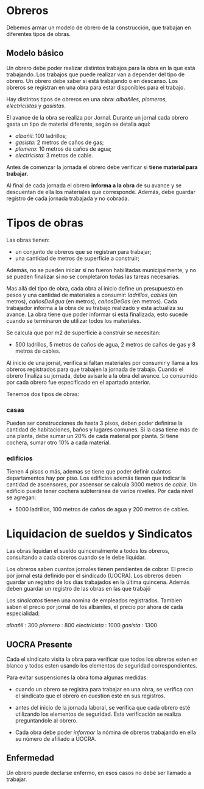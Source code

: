 # Obreros
Debemos armar un modelo de obrero de la construcción, que trabajan en diferentes tipos de obras.

## Modelo básico
Un obrero debe poder realizar distintos trabajos para la obra en la que está trabajando.
Los trabajos que puede realizar van a depender del tipo de obrero.
Un obrero debe saber si está trabajando o en descanso.
Los obreros se registran en una obra para estar disponibles para el trabajo.

Hay distintos tipos de obreros en una obra: _albañiles_, _plomeros_, _electricistas_ y _gasistas_.

El avance de la obra se realiza por Jornal. Durante un jornal cada obrero gasta un tipo de material diferente, según se detalla aquí:
* _albañil_: 100 ladrillos;
* _gasista_: 2 metros de caños de gas;
* _plomero_: 10 metros de caños de agua;
* _electricista_: 3 metros de cable.
 
Antes de comenzar la jornada el obrero debe verificar si **tiene material para trabajar**. 
 
Al final de cada jornada el obrero **informa a la obra** de su avance y se descuentan de ella los materiales que corresponde. Además, debe guardar registro de cada jornada trabajada y no cobrada.

# Tipos de obras
Las obras tienen: 
* un conjunto de obreros que se registran para trabajar;
* una cantidad de metros de superficie a construir;

Además, no se pueden iniciar si no fueron habilitadas municipalmente, y no se pueden finalizar si no se completaron todas las tareas necesarias.

Mas allá del tipo de obra, cada obra al inicio define un presupuesto en pesos y una cantidad de materiales a consumir: _ladrillos_, _cables_ (en metros), _cañosDeAgua_ (en metros), _cañosDeGas_ (en metros).
Cada trabajador informa a la obra de su trabajo realizado y esta actualiza su avance.
La obra tiene que poder informar si está finalizada, esto sucede cuando se terminaron de utilizar todos los materiales.

Se calcula que por m2 de superficie a construir se necesitan:

- 500 ladrillos, 5 metros de caños de agua, 2 metros de caños de gas y 8 metros de cables.

Al inicio de una jornal, verifica si faltan materiales por consumir y llama a los obreros registrados para que trabajen la jornada de trabajo. Cuando el obrero finaliza su jornada, debe avisarle a la obra del avance. Lo consumido por cada obrero fue especificado en el apartado anterior.

Tenemos dos tipos de obras:
### casas
Pueden ser construcciones de hasta 3 pisos, deben poder definirse la cantidad de habitaciones, baños y lugares comunes.
Si la casa tiene más de una planta, debe sumar un 20% de cada material por planta.
Si tiene cochera, sumar otro 10% a cada material.

### edificios
Tienen 4 pisos o más, ademas se tiene que poder definir cuántos departamentos hay por piso.
Los edificios además tienen que indicar la cantidad de ascensores, por ascensor se calcula 3000 metros de _cable_.
Un edificio puede tener cochera subterránea de varios niveles. Por cada nivel se agregan:

- 5000 ladrillos, 100 metros de caños de agua y 200 metros de cables.


# Liquidacion de sueldos y Sindicatos
Las obras liquidan el sueldo quincenalmente a todos los obreros, consultando a cada obreros cuando se le debe liquidar.

Los obreros saben cuantos jornales tienen pendientes de cobrar. El precio por jornal está definido por el sindicado (UOCRA). Los obreros deben guardar un registro de los días trabajados en la última quincena.
Además deben guardar un registro de las obras en las que trabajó

Los _sindicatos_ tienen una nomina de empleados registrados. Tambien saben el precio por jornal de los albaniles, el precio por ahora de cada especialidad:

_albañil_ : 300
_plomero_ : 800
_electricista_ : 1000
_gasista_ : 1300

## UOCRA Presente
Cada el sindicato visita la obra para verificar que todos los obreros esten en blanco y todos esten usando los elementos de seguridad correspondientes.

Para evitar suspensiones la obra toma algunas medidas:

- cuando un obrero se registra para trabajar en una obra, se verifica con el sindicato que el obrero en cuestion esté en sus registros.

- antes del inicio de la jornada laboral, se verifica que cada obrero esté utilizando los elementos de seguridad. Esta verificación se realiza preguntandole al obrero.

- Cada obra debe poder _informar_ la nómina de obreros trabajando en ella su número de afiliado a UOCRA.

## Enfermedad
Un obrero puede declarse enfermo, en esos casos no debe ser llamado a trabajar.
